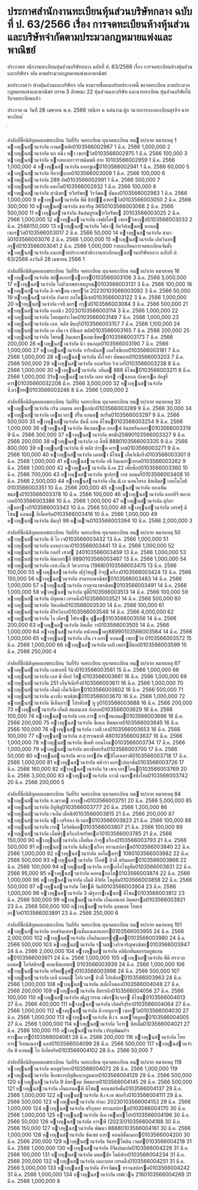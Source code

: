 
# ประกาศสำนักงานทะเบียนหุ้นส่วนบริษัทกลาง ฉบับที่ ป. 63/2566 เรื่อง การจดทะเบียนห้างหุ้นส่วนและบริษัทจำกัดตามประมวลกฎหมายแพ่งและพาณิชย์
      
      

      
      

  
 
 
ประกาศส านักงานทะเบียนหุ้นส่วนบริษัทกลาง 
ฉบับที่  ป.  63/2566 
เรื่อง   การจดทะเบียนห้างหุ้นส่วนและบริษัทจ ากัด 
ตามประมวลกฎหมายแพ่งและพาณิชย์ 
 
 
ขอประกาศว่า  ห้างหุ้นส่วนและบริษัทจ ากัด  ตามรายชื่อแนบท้ายประกาศนี้  ขอจดทะเบียน 
ตามประมวลกฎหมายแพ่งและพาณิชย์  บรรพ  3  ลักษณะ  22  หุ้นส่วนและบริษัท  และนายทะเบียน 
หุ้นส่วนบริษัทได้รับจดทะเบียนแล้ว 
 
ประกาศ  ณ  วันที่  28  เมษายน  พ.ศ.  2566 
รชนีกร  ด าเด่นงาม 
ผู้อ านวยการกองทะเบียนธุรกิจ 
นายทะเบียน 
้
 
่
 

ลําดับที่ชื่อนิติบุคคลเลขทะเบียน
วันที่รับ
 จดทะเบียน
ทุนจดทะเบียน 
หนวย/บาท
หมายเหตุ
1 หางหุนสวนจํากัด กานตหทัย0103566002967 1 มี.ค. 2566   1,000,000
2 หางหุนสวนจํากัด หก หนึ่ง หา เซอรวิส0103566002975 1 มี.ค. 2566   100,000
3 หางหุนสวนจํากัด หางทองเยาวราชฉิมพลี สาย 10103566002959 1 มี.ค. 2566   1,000,000
4 หางหุนสวนจํากัด แคทซูเล0103566002941 1 มี.ค. 2566    60,000
5 หางหุนสวนจํากัด ทีอารแอล0103566003009 1 มี.ค. 2566   100,000
6 หางหุนสวนจํากัด 289 อัพ0103566002991 1 มี.ค. 2566   500,000
7 หางหุนสวนจํากัด แตงโม0103566002932 1 มี.ค. 2566   100,000
8 หางหุนสวนจํากัด สุวนิตย ทวีทรัพย วีรวัฒน มั่นคง0103566002983 1 มี.ค. 2566   1,000,000
9 หางหุนสวนจํากัด พีดี ชิปปงเซอรวิส0103566003050 2 มี.ค. 2566   300,000
10 หางหุนสวนจํากัด ชงเจริญ 3650103566003068 2 มี.ค. 2566   500,000
11 หางหุนสวนจํากัด สินสมบูรณทวีทรัพย 20103566003025 2 มี.ค. 2566   1,000,000
12 หางหุนสวนจํากัด เซฟสโตร เซอรวิสกรุป0103566003033 2 มี.ค. 2566150,000
13 หางหุนสวนจํากัด โฟลว อิควิปเมนท แอนด เซอรวิส0103566003017 2 มี.ค. 2566    50,000
14 หางหุนสวนจํากัด ชาตาดี0103566003076 2 มี.ค. 2566   1,000,000
15 หางหุนสวนจํากัด เลิศวินทร กรุป0103566003041 2 มี.ค. 2566   1,000,000
รายละเอียดการจดทะเบียนจัดตั้งหางหุนสวนจํากัด
แนบทายประกาศสํานักงานทะเบียนหุนสวนบริษัทกลาง  ฉบับที่  ป.  63/2566  ลงวันที่  28  เมษายน  2566
1

ลําดับที่ชื่อนิติบุคคลเลขทะเบียน
วันที่รับ
 จดทะเบียน
ทุนจดทะเบียน 
หนวย/บาท
หมายเหตุ
16 หางหุนสวนจํากัด สปคเกอรบอกซ0103566003106 3 มี.ค. 2566   5,000,000
17 หางหุนสวนจํากัด ใบบัวเกษตรสมบูรณ0103566003131 3 มี.ค. 2566   100,000
18 หางหุนสวนจํากัด ดี-พรอม เซอรวิส 20230103566003092 3 มี.ค. 2566    50,000
19 หางหุนสวนจํากัด อังคาร ออโตดีเซล0103566003122 3 มี.ค. 2566   1,000,000
20 หางหุนสวนจํากัด เจที มอร กรุป0103566003084 3 มี.ค. 2566   500,000
21 หางหุนสวนจํากัด ออลนิว 20230103566003114 3 มี.ค. 2566   1,000,000
22 หางหุนสวนจํากัด ไทยสุขประโชค0103566003149 7 มี.ค. 2566   1,000,000
23 หางหุนสวนจํากัด เอส. พลัส มีนบุรี0103566003157 7 มี.ค. 2566   1,100,000
24 หางหุนสวนจํากัด เค เอ็ม เจ บิซิเนส พลัส0103566003165 7 มี.ค. 2566   200,000
25 หางหุนสวนจํากัด ไพรม อินเตอรคอนเซ็พท0103566003173 7 มี.ค. 2566   200,000
26 หางหุนสวนจํากัด นิว ธนกฤต0103566003190 7 มี.ค. 2566   1,000,000
27 หางหุนสวนจํากัด จารึกนันท เอสโซซิเอท0103566003181 7 มี.ค. 2566   1,000,000
28 หางหุนสวนจํากัด ตั้งใจทํา ซัพพลาย0103566003203 7 มี.ค. 2566   500,000
29 หางหุนสวนจํากัด ออลเรียล จิวเวลรี่0103566003238 8 มี.ค. 2566   1,000,000
30 หางหุนสวนจํากัด วสันต 888 ดีไซน0103566003211 8 มี.ค. 2566   1,000,000
31หางหุนสวนจํากัด บอย ฟอร เรนทอล อัลพารด ลัคซูรี่ คาร01035660032208 มี.ค. 2566   3,000,000
32 หางหุนสวนจํากัด ซี.แรทท0103566003246 8 มี.ค. 2566   1,000,000
2

ลําดับที่ชื่อนิติบุคคลเลขทะเบียน
วันที่รับ
 จดทะเบียน
ทุนจดทะเบียน 
หนวย/บาท
หมายเหตุ
33 หางหุนสวนจํากัด กรีน เลมอน ออรแกนิก0103566003289 9 มี.ค. 2566    30,000
34 หางหุนสวนจํากัด เดนเวอร ปริ้น แอนด สกรีน0103566003297 9 มี.ค. 2566   500,000
35 หางหุนสวนจํากัด ซันนี่ แอด ดีไซน0103566003254 9 มี.ค. 2566   1,000,000
36 หางหุนสวนจํากัด พีแอนดเค กอลฟ อินสตรัคเตอร0103566003319 9 มี.ค. 2566   300,000
37 หางหุนสวนจํากัด พรชัย25890103566003327 9 มี.ค. 2566   200,000
38 หางหุนสวนจํากัด เอ ดิ๊ซซี่ 8880103566003335 9 มี.ค. 2566   800,000
39 หางหุนสวนจํากัด พี พลัส ปารค คารวอช0103566003271 9 มี.ค. 2566   100,000
40 หางหุนสวนจํากัด เดลตา ดีไซน เอ็นจิเนียริ่ง0103566003301 9 มี.ค. 2566   1,000,000
41 หางหุนสวนจํากัด อชิ อินเตอรเทรด0103566003262 9 มี.ค. 2566   1,000,000
42 หางหุนสวนจํากัด ดี.เค 22 เพ็ทช็อป0103566003360 10 มี.ค. 2566   700,000
43 หางหุนสวนจํากัด ซูเปอร เอส ลอนดรี้0103566003408 10 มี.ค. 2566  2,500,000
44 หางหุนสวนจํากัด เอ็น.พี.เอ คอนโทรล ซิสเต็มส เทคโนโลยี    0103566003351 10 มี.ค. 2566   200,000
45 หางหุนสวนจํากัด ทองเพิ่ม ขนสง0103566003378 10 มี.ค. 2566   100,000
46 หางหุนสวนจํากัด แอลทีจี พลาสเทค0103566003386 10 มี.ค. 2566  1,000,000
47 หางหุนสวนจํากัด สุภิสา กอสราง0103566003343 10 มี.ค. 2566   50,000
48 หางหุนสวนจํากัด เศรษฐี ดีไซน แอนด อีเล็คทริค0103566003416 10 มี.ค. 2566  1,000,000
49 หางหุนสวนจํากัด มีนบุรี 99 ผามาน0103566003394 10 มี.ค. 2566  2,000,000
3

ลําดับที่ชื่อนิติบุคคลเลขทะเบียน
วันที่รับ
 จดทะเบียน
ทุนจดทะเบียน 
หนวย/บาท
หมายเหตุ
50 หางหุนสวนจํากัด พี ไอ เจ0103566003432 13 มี.ค. 2566  1,000,000
51 หางหุนสวนจํากัด แอทภาวนา0103566003441 13 มี.ค. 2566  1,000,000
52 หางหุนสวนจํากัด กลอรี่ เฮาส 240103566003459 13 มี.ค. 2566  1,000,000
53 หางหุนสวนจํากัด คิมเบอรลี่ 9890103566003467 13 มี.ค. 2566  1,000,000
54 หางหุนสวนจํากัด เอส.เอ็ม.ที วิศวกรรม (1968)0103566003475 13 มี.ค. 2566   100,000
55 หางหุนสวนจํากัด ณัฐวิชญ กิจรุงเรือง0103566003424 13 มี.ค. 2566   150,000
56 หางหุนสวนจํากัด สามารถพาณิชย0103566003483 14 มี.ค. 2566  1,000,000
57 หางหุนสวนจํากัด กาญจนาพาณิชย0103566003491 14 มี.ค. 2566  1,000,000
58 หางหุนสวนจํากัด ฟูตี้0103566003513 14 มี.ค. 2566   100,000
59 หางหุนสวนจํากัด อัญคณา เทรดดิ้ง0103566003521 14 มี.ค. 2566   500,000
60 หางหุนสวนจํากัด จัสเบสิค0103566003530 14 มี.ค. 2566   100,000
61 หางหุนสวนจํากัด ศิริทวีลาภ0103566003548 14 มี.ค. 2566  4,000,000
62 หางหุนสวนจํากัด ไอ เดียร โฟรเซน ฟูดส0103566003556 14 มี.ค. 2566   200,000
63 หางหุนสวนจํากัด ลิตเติ้ล วา0103566003505 14 มี.ค. 2566  1,000,000
64 หางหุนสวนจํากัด หนังหนาครู88990103566003564 14 มี.ค. 2566  1,000,000
65 หางหุนสวนจํากัด เอ็น เจ แอร แอนด เซอรวิส 0103566003572 15 มี.ค. 2566  1,000,000
66 หางหุนสวนจํากัด เคที.เพอรตี้ชอป0103566003599 15 มี.ค. 2566   250,000
4

ลําดับที่ชื่อนิติบุคคลเลขทะเบียน
วันที่รับ
 จดทะเบียน
ทุนจดทะเบียน 
หนวย/บาท
หมายเหตุ
67 หางหุนสวนจํากัด เอสเอสซี รีนิว0103566003581 15 มี.ค. 2566  1,000,000
68 หางหุนสวนจํากัด เอส พี ท็อป วีซา0103566003661 16 มี.ค. 2566  1,000,000
69 หางหุนสวนจํากัด 251 เอ็นจิเนียริ่ง0103566003611 16 มี.ค. 2566  1,000,000
70 หางหุนสวนจํากัด เอ็มดี เอ็นจิเนียร0103566003602 16 มี.ค. 2566   500,000
71 หางหุนสวนจํากัด ฉางซิ่ง พาณิชย0103566003670 16 มี.ค. 2566  1,000,000
72 หางหุนสวนจํากัด ซีเอ็นอาร โปรดักส ทู ยู0103566003688 16 มี.ค. 2566   200,000
73 หางหุนสวนจํากัด เอ็นดี สแตนเลส อัลลอย0103566003629 16 มี.ค. 2566   100,000
74 หางหุนสวนจํากัด เอส.อาร อารทแลนด0103566003696 16 มี.ค. 2566   200,000
75 หางหุนสวนจํากัด ซีเคเค ซัพพลาย0103566003645 16 มี.ค. 2566   100,000
76 หางหุนสวนจํากัด เวลธี เฮง0103566003653 16 มี.ค. 2566   100,000
77 หางหุนสวนจํากัด ส.สุวรรณชาติ 460103566003637 16 มี.ค. 2566  1,000,000
78 หางหุนสวนจํากัด พีเคที ออนไลน0103566003734 17 มี.ค. 2566  1,000,000
79 หางหุนสวนจํากัด มหาชัยสกรีน0103566003700 17 มี.ค. 2566   50,000
80 หางหุนสวนจํากัด พาวเวอรอัพ ฟสิโอเทอราพี0103566003718 17 มี.ค. 2566  1,000,000
81 หางหุนสวนจํากัด ศศิวรา คอรเปอเรชั่น0103566003726 17 มี.ค. 2566   160,000
82 หางหุนสวนจํากัด ริช เพาเวอรไลน0103566003769 20 มี.ค. 2566  3,000,000
83 หางหุนสวนจํากัด ภาวดี เนอรสซิ่งโฮม0103566003742 20 มี.ค. 2566   200,000
5

ลําดับที่ชื่อนิติบุคคลเลขทะเบียน
วันที่รับ
 จดทะเบียน
ทุนจดทะเบียน 
หนวย/บาท
หมายเหตุ
84 หางหุนสวนจํากัด ส.ณรงค การชาง0103566003751 20 มี.ค. 2566  5,000,000
85 หางหุนสวนจํากัด บีทูพีทู0103566003777 20 มี.ค. 2566  1,200,000
86 หางหุนสวนจํากัด เจเอ็ม เม็ทชิป0103566003815 21 มี.ค. 2566   200,000
87 หางหุนสวนจํากัด ซง เสรีทอง อีเวนท0103566003823 21 มี.ค. 2566   100,000
88 หางหุนสวนจํากัด เรย โลจิสติคส0103566003807 21 มี.ค. 2566   100,000
89 หางหุนสวนจํากัด เอ็มพีรุงเรืองกิจทรัพยทวี0103566003785 21 มี.ค. 2566   150,000
90 หางหุนสวนจํากัด เอ็มทีเค กิจรุงเรือง0103566003793 21 มี.ค. 2566   500,000
91 หางหุนสวนจํากัด นิสันรุงเรือง ทรานสปอรต0103566003840 22 มี.ค. 2566  1,000,000
92 หางหุนสวนจํากัด ออโตคาร 1080103566003882 22 มี.ค. 2566   500,000
93 หางหุนสวนจํากัด วีไลฟ บิวตี้ สกินแคร0103566003866 22 มี.ค. 2566   100,000
94 หางหุนสวนจํากัด อารเอไอโซลูชั่น0103566003831 22 มี.ค. 2566   95,000
95 หางหุนสวนจํากัด คอยนออโต0103566003874 22 มี.ค. 2566  1,000,000
96 หางหุนสวนจํากัด เอ็มดี ดิจิทัล โซลูชั่น0103566003858 22 มี.ค. 2566   500,000
97 หางหุนสวนจํากัด โฟรพี วันที0103566003904 23 มี.ค. 2566  1,000,000
98 หางหุนสวนจํากัด 3 ณัฐการเดนท ดีไซน0103566003912 23 มี.ค. 2566   500,000
99 หางหุนสวนจํากัด เอ็นเอสเอส อิมพอรต0103566003921 23 มี.ค. 2566   500,000
100 หางหุนสวนจํากัด อุดมเดช โฮมเซอรวิส0103566003891 23 มี.ค. 2566   250,000
6

ลําดับที่ชื่อนิติบุคคลเลขทะเบียน
วันที่รับ
 จดทะเบียน
ทุนจดทะเบียน 
หนวย/บาท
หมายเหตุ
101 หางหุนสวนจํากัด บอสอินเตอรเนชั่นแนลเทเลอร0103566003955 24 มี.ค. 2566  2,000,000
102 หางหุนสวนจํากัด เอ็นอินเตอรฟูดส0103566003980 24 มี.ค. 2566   500,000
103 หางหุนสวนจํากัด รวมชางกิจเจริญพาณิชย0103566003947 24 มี.ค. 2566  2,000,000
104 หางหุนสวนจํากัด คลินิกทันตกรรมทูธแลนด0103566003971 24 มี.ค. 2566  1,000,000
105 หางหุนสวนจํากัด พีดี ทราเวล แอนด โลจิสติกส คอนซัลแทนท   0103566003939 24 มี.ค. 2566  1,000,000
106 หางหุนสวนจํากัด ทรัพยภูฟา0103566003998 24 มี.ค. 2566   500,000
107 หางหุนสวนจํากัด เคบี แอนด โอริเวอร บิวตี้ โปรดักส0103566003963 24 มี.ค. 2566  1,000,000
108 หางหุนสวนจํากัด สเต็กใบตอง0103566004048 27 มี.ค. 2566   200,000
109 หางหุนสวนจํากัด สีสรรผัก0103566004056 27 มี.ค. 2566   100,000
110 หางหุนสวนจํากัด ณัฏฐวรรณ เฟอรนิเจอร ดีไซน0103566004013 27 มี.ค. 2566   400,000
111 หางหุนสวนจํากัด เลิศศรีสุริยา0103566004064 27 มี.ค. 2566  1,000,000
112 หางหุนสวนจํากัด ดีวายทูอาร เซอรวิส0103566004030 27 มี.ค. 2566  1,000,000
113 หางหุนสวนจํากัด พี.เจ. พงษไพบูลย0103566004005 27 มี.ค. 2566  1,000,000
114 หางหุนสวนจํากัด วีอาร ซิสเต็ม0103566004021 27 มี.ค. 2566   100,000
115 หางหุนสวนจํากัด เจริญพัฒนกิจ ฮารดแวร0103566004081 28 มี.ค. 2566   200,000
116 หางหุนสวนจํากัด ไทย อาร รีเทนเนอร แลป0103566004099 28 มี.ค. 2566   500,000
117 หางหุนสวนจํากัด พี แอนด ไอ อิเล็คทริค0103566004102 28 มี.ค. 2566   50,000
7

ลําดับที่ชื่อนิติบุคคลเลขทะเบียน
วันที่รับ
 จดทะเบียน
ทุนจดทะเบียน 
หนวย/บาท
หมายเหตุ
118 หางหุนสวนจํากัด พบสุขวิทยา0103566004072 28 มี.ค. 2566  1,000,000
119 หางหุนสวนจํากัด ซีเอชการบัญชีและกฎหมาย0103566004129 29 มี.ค. 2566   500,000
120 หางหุนสวนจํากัด 9 ดีพรอม ซัพพลาย0103566004145 29 มี.ค. 2566   500,000
121 หางหุนสวนจํากัด เอ็นแอนดพี ดีไซน คอนสตรัคชั่น0103566004137 29 มี.ค. 2566  1,000,000
122 หางหุนสวนจํากัด พี.เจ.เค ฟลอริ่ง0103566004111 29 มี.ค. 2566   500,000
123 หางหุนสวนจํากัด ทําดะ 20230103566004153 29 มี.ค. 2566  1,000,000
124 หางหุนสวนจํากัด ศรีกุลคร ทรานสปอรต0103566004170 30 มี.ค. 2566  1,000,000
125 หางหุนสวนจํากัด บีเค เพนทโปร0103566004196 30 มี.ค. 2566   50,000
126 หางหุนสวนจํากัด อารพี (2023)0103566004188 30 มี.ค. 2566   150,000
127 หางหุนสวนจํากัด พัฒนา 88880103566004161 30 มี.ค. 2566  1,000,000
128 หางหุนสวนจํากัด ซัคเซส แอร คอนดิชั่นเนอร0103566004200 30 มี.ค. 2566   200,000
129 หางหุนสวนจํากัด จันทรไพลิน เจมส0103566004218 31 มี.ค. 2566  1,000,000
130 หางหุนสวนจํากัด ทีจีแปดแปด0103566004226 31 มี.ค. 2566   100,000
131 หางหุนสวนจํากัด มนตชัย โมดิฟาย0103566004234 31 มี.ค. 2566   200,000
132 หางหุนสวนจํากัด เดอะบอย เทรดดิ้ง0103566004251 31 มี.ค. 2566  5,000,000
133 หางหุนสวนจํากัด สัจจวัฒน ทรานสปอรต0103566004242 31 มี.ค. 2566  1,000,000
134 หางหุนสวนจํากัด เฮฟเวน 2160103566004269 31 มี.ค. 2566  1,000,000
8